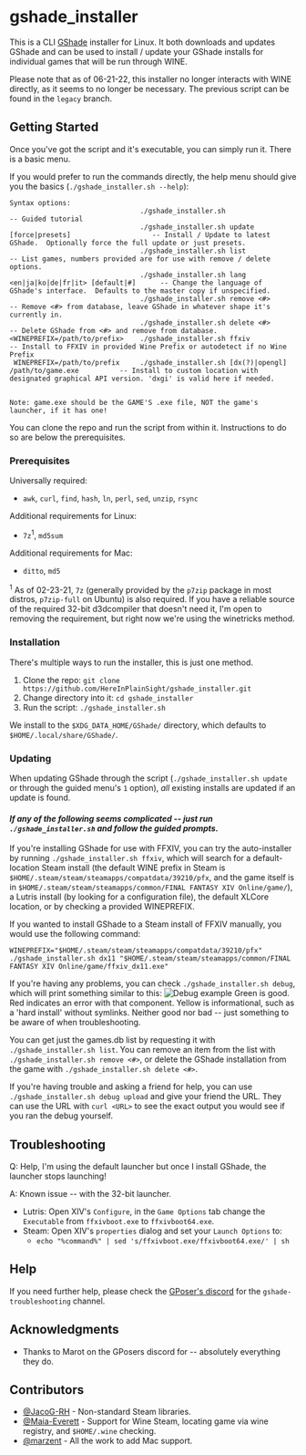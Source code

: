 # gshade_installer

This is a CLI [GShade](https://gposers.com/gshade/) installer for Linux.  It both downloads and updates GShade and can be used to install / update your GShade installs for individual games that will be run through WINE.

Please note that as of 06-21-22, this installer no longer interacts with WINE directly, as it seems to no longer be necessary.  The previous script can be found in the `legacy` branch.

## Getting Started

Once you've got the script and it's executable, you can simply run it.  There is a basic menu.

If you would prefer to run the commands directly, the help menu should give you the basics (`./gshade_installer.sh --help`):
```
Syntax options:
                                ./gshade_installer.sh                                           -- Guided tutorial
                                ./gshade_installer.sh update [force|presets]                    -- Install / Update to latest GShade.  Optionally force the full update or just presets.
                                ./gshade_installer.sh list                                      -- List games, numbers provided are for use with remove / delete options.
                                ./gshade_installer.sh lang <en|ja|ko|de|fr|it> [default|#]      -- Change the language of GShade's interface.  Defaults to the master copy if unspecified.
                                ./gshade_installer.sh remove <#>                                -- Remove <#> from database, leave GShade in whatever shape it's currently in.
                                ./gshade_installer.sh delete <#>                                -- Delete GShade from <#> and remove from database.
<WINEPREFIX=/path/to/prefix>    ./gshade_installer.sh ffxiv                                     -- Install to FFXIV in provided Wine Prefix or autodetect if no Wine Prefix
 WINEPREFIX=/path/to/prefix     ./gshade_installer.sh [dx(?)|opengl] /path/to/game.exe          -- Install to custom location with designated graphical API version. 'dxgi' is valid here if needed.

                                                                        Note: game.exe should be the GAME'S .exe file, NOT the game's launcher, if it has one!
```
You can clone the repo and run the script from within it.  Instructions to do so are below the prerequisites.

### Prerequisites

Universally required:
* `awk`, `curl`, `find`, `hash`, `ln`, `perl`, `sed`, `unzip`, `rsync`

Additional requirements for Linux:
* `7z`<sup>1</sup>, `md5sum`

Additional requirements for Mac:
* `ditto`, `md5`

<sup>1</sup> As of 02-23-21, `7z` (generally provided by the `p7zip` package in most distros, `p7zip-full` on Ubuntu) is also required.  If you have a reliable source of the required 32-bit d3dcompiler that doesn't need it, I'm open to removing the requirement, but right now we're using the winetricks method.

### Installation

There's multiple ways to run the installer, this is just one method.
  1) Clone the repo:  `git clone https://github.com/HereInPlainSight/gshade_installer.git`
  2) Change directory into it:  `cd gshade_installer`
  3) Run the script:  `./gshade_installer.sh`

We install to the `$XDG_DATA_HOME/GShade/` directory, which defaults to `$HOME/.local/share/GShade/`.

### Updating

When updating GShade through the script (`./gshade_installer.sh update` or through the guided menu's `1` option), *all* existing installs are updated if an update is found.

#### ***If any of the following seems complicated -- just run `./gshade_installer.sh` and follow the guided prompts.***

If you're installing GShade for use with FFXIV, you can try the auto-installer by running `./gshade_installer.sh ffxiv`, which will search for a default-location Steam install (the default WINE prefix in Steam is `$HOME/.steam/steam/steamapps/compatdata/39210/pfx`, and the game itself is in `$HOME/.steam/steam/steamapps/common/FINAL FANTASY XIV Online/game/`), a Lutris install (by looking for a configuration file), the default XLCore location, or by checking a provided WINEPREFIX.

If you wanted to install GShade to a Steam install of FFXIV manually, you would use the following command:
```
WINEPREFIX="$HOME/.steam/steam/steamapps/compatdata/39210/pfx" ./gshade_installer.sh dx11 "$HOME/.steam/steam/steamapps/common/FINAL FANTASY XIV Online/game/ffxiv_dx11.exe"
```

If you're having any problems, you can check `./gshade_installer.sh debug`, which will print something similar to this:
![Debug example](https://i.imgur.com/C0nCWOo.png)
Green is good.  Red indicates an error with that component.  Yellow is informational, such as a 'hard install' without symlinks.  Neither good nor bad -- just something to be aware of when troubleshooting.

You can get just the games.db list by requesting it with `./gshade_installer.sh list`.  You can remove an item from the list with `./gshade_installer.sh remove <#>`, or delete the GShade installation from the game with `./gshade_installer.sh delete <#>`.

If you're having trouble and asking a friend for help, you can use `./gshade_installer.sh debug upload` and give your friend the URL.  They can use the URL with `curl <URL>` to see the exact output you would see if you ran the debug yourself.

## Troubleshooting

Q: Help, I'm using the default launcher but once I install GShade, the launcher stops launching!

A: Known issue -- with the 32-bit launcher.
   - Lutris: Open XIV's `Configure`, in the `Game Options` tab change the `Executable` from `ffxivboot.exe` to `ffxivboot64.exe`.
   - Steam: Open XIV's `properties` dialog and set your `Launch Options` to:
     - `echo "%command%" | sed 's/ffxivboot.exe/ffxivboot64.exe/' | sh`

## Help

If you need further help, please check the [GPoser's discord](https://discord.gg/gposers) for the `gshade-troubleshooting` channel.

## Acknowledgments

* Thanks to Marot on the GPosers discord for -- absolutely everything they do.

## Contributors

* [@JacoG-RH](https://github.com/JacoG-RH) - Non-standard Steam libraries.
* [@Maia-Everett](https://github.com/Maia-Everett) - Support for Wine Steam, locating game via wine registry, and `$HOME/.wine` checking.
* [@marzent](https://github.com/marzent) - All the work to add Mac support.

